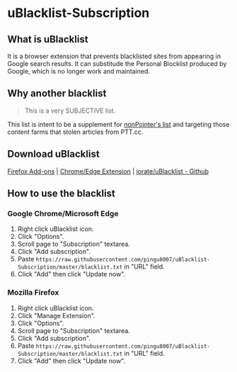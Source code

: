 # uBlacklist-Subscription

## What is uBlacklist

It is a browser extension that prevents blacklisted sites from appearing in Google search results. It can substitude the Personal Blocklist produced by Google, which is no longer work and maintained.

## Why another blacklist

> This is a very SUBJECTIVE list.

This list is intent to be a supplement for [nonPointer's list] and targeting those content farms that stolen articles from PTT.cc.

[nonPointer's list]: https://github.com/nonPointer/uBlacklist-Subscription

## Download uBlacklist

[Firefox Add-ons](https://addons.mozilla.org/en-US/firefox/addon/ublacklist/) | [Chrome/Edge Extension](https://chrome.google.com/webstore/detail/ublacklist/pncfbmialoiaghdehhbnbhkkgmjanfhe) | [iorate/uBlacklist - Github](https://github.com/iorate/uBlacklist)

## How to use the blacklist

### Google Chrome/Microsoft Edge

1. Right click uBlacklist icon.
2. Click "Options".
3. Scroll page to "Subscription" textarea.
4. Click "Add subscription".
5. Paste `https://raw.githubusercontent.com/pingu8007/uBlacklist-Subscription/master/blacklist.txt` in "URL" field.
6. Click "Add" then click "Update now".

### Mozilla Firefox

1. Right click uBlacklist icon.
2. Click "Manage Extension".
3. Click "Options".
4. Scroll page to "Subscription" textarea.
5. Click "Add subscription".
6. Paste `https://raw.githubusercontent.com/pingu8007/uBlacklist-Subscription/master/blacklist.txt` in "URL" field.
7. Click "Add" then click "Update now".
